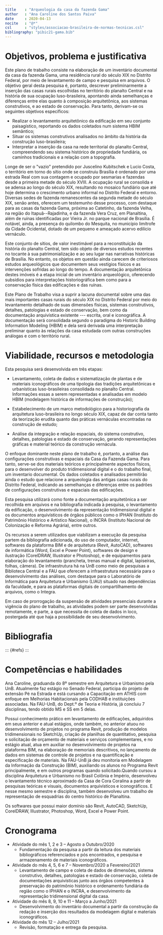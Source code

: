 ```yaml
---
title    : "Arqueologia da casa da fazenda Gama"
author   : "Ana Caroline dos Santos Paiva"
date     : 2020-04-13
nocite   : "@*"
csl      : "styles/associacao-brasileira-de-normas-tecnicas.csl"
bibliography: "pibic21-gama.bib"
---
```


Objetivos, problema e justificativa
===================================

Este plano de trabalho consiste na elaboração de um inventário
documental da casa da fazenda Gama, uma residência rural do século XIX
no Distrito Federal, por meio de levantamento de campo e pesquisa em
arquivos. O objetivo geral desta pesquisa é, portanto, descrever
preliminarmente a inserção das casas rurais escolhidas no território do
planalto Central e na história de sua ocupação luso-brasileira,
apontando ainda semelhanças e diferenças entre elas quanto à composição
arquitetônica, aos sistemas construtivos, e ao estado de conservação.
Para tanto, derivam-se os seguintes objetivos específicos:

- Realizar o levantamento arquitetônico da edificação em seu conjunto
  paisagístico, reportando os dados coletados num sistema HBIM semântico;
- Situar os sistemas construtivos analisados no âmbito da história da
  construção luso-brasileira;
- Interpretar a inserção da casa na rede territorial do planalto
  Central, compreendendo seu sistema histórico de propriedade fundiária,
  os caminhos tradicionais e a relação com a topografia.

Longe de ser o "vazio" pretendido por Juscelino Kubitschek e Lucio Costa,
o território em torno do sítio onde se construiu Brasília é ordenado por
uma estrada Real com sua contagem e ocupado por sesmarias e fazendas
desde a primeira metade do século XVIII. A ocupação rural se consolida e
se adensa ao longo do século XIX, resultando no mosaico fundiário que
até hoje determina o crescimento urbano informal no Distrito Federal e
entorno. Diversas sedes de fazenda remanescentes da segunda metade do
século XIX, senão antes, oferecem um testemunho desse processo, com
destaque para as casas da fazenda Gama, próxima ao Catetinho, da fazenda
Velha, na região do Itapuã--Rajadinha, e da fazenda Vera Cruz, em
Planaltina, além de ruínas identificadas por Vieira Jr. no parque
nacional de Brasília. É notável, ainda, a presença do quilombo do
Mesquita, no município limítrofe da Cidade Ocidental, dotado de um
pequeno e ameaçado acervo edilício vernáculo.

Este conjunto de sítios, de valor inestimável para a reconstituição da
história do planalto Central, tem sido objeto de diversos estudos
recentes no tocante à sua patrimonialização e ao seu lugar nas
narrativas históricas de Brasília. No entanto, os objetos em questão
ainda carecem de criteriosos estudos arqueológicos que documentem seus
vestígios físicos e as intervenções sofridas ao longo do tempo. A
documentação arquitetônica destes imóveis é a etapa inicial de um
inventário arqueológico, oferecendo subsídios para interpretações
historiográfica bem como para a conservação física das edificações e das
ruínas.

Este Plano de Trabalho visa a suprir a lacuna documental sobre uma das
mais importantes casas rurais do século XIX no
Distrito Federal por meio do levantamento detalhado de suas
dimensões físicas, sistemas construtivos, detalhes, patologias e estado
de conservação, bem como da documentação arquivística existente ---
escrita, oral e iconográfica. A documentação será consolidada segundo o
paradigma do Historic Building Information Modeling (HBIM) e dela será
derivada uma interpretação preliminar quanto às relações da casa
estudada com outras construções análogas e com o território rural. 

Viabilidade, recursos e metodologia
===================================

Esta pesquisa será desenvolvida em três etapas:

- Levantamento, coleta de dados e sistematização de plantas e de
  materiais iconográficos de uma tipologia das tradições arquitetônicas
  e urbanísticas luso-brasileiras consolidada no planalto Central.
  Informações essas a serem representadas e analisadas em modelo HBIM
  (modelagem histórica de informações de construção);

- Estabelecimento de um marco metodológico para a historiografia da
  arquitetura luso-brasileira no longo século XIX, capaz de dar conta
  tanto da teorização erudita quanto das práticas vernáculas encontradas
  na construção de estudo;

- Análise da integração e relação espaciais, do sistema construtivo,
  detalhes, patologias e estado de conservação, gerando representações
  gráficas e material teórico da construção vernácula.

O enfoque dominante neste plano de trabalho é, portanto, a análise das
configurações construtivas e espaciais da Casa da Fazenda Gama. Para
tanto, serve-se dos materiais teóricos e principalmente aspectos
físicos, para o desenvolver do produto tridimensional digital e o do
trabalho final, um inventario documental. Os dados coletados e
analisados permitirão ainda o estudo que relacione a arqueologia das
antigas casas rurais do Distrito Federal, indicando as semelhanças e
diferenças entre os padrões de configurações construtivas e espaciais
das edificações.

Esta pesquisa utilizará como fonte a documentação arquitetônica a ser
recolhida em arquivos e na bibliografia indicada à pesquisa, o
levantamento da edificação, o desenvolvimento da representação
tridimensional digital e os documentos arquivísticos de órgãos públicos
como o IPHAN (Instituto do Patrimônio Histórico e Artístico Nacional), o
INCRA (Instituto Nacional de Colonização e Reforma Agrária), entre
outros. 

Os recursos a serem utilizados que viabilizam a execução da pesquisa
partem da bibliografia adicionada, do uso de computador, internet,
softwares da plataforma BIM e de arquitetura (Revit, AutoCAD), softwares
de informática (Word, Excel e Power Point), softwares de design e
ilustração (CorelDRAW, Illustrator e Photoshop), e de equipamentos para
elaboração do levantamento (prancheta, trenas manual e digital,
lapiseiras, folhas, câmera). De infraestrutura há na UnB como meio de
pesquisas a Biblioteca Central e a FAU que oferecem a infraestrutura
necessária para o desenvolvimento das análises, com destaque para o
Laboratório de Informática para Arquitetura e Urbanismo (LIAU) situado
nas dependências da faculdade, e para as plataformas digitais de
compartilhamento de arquivos, como o Integra. 

Em caso de prorrogação da suspensão de atividades presenciais durante a
vigência do plano de trabalho, as atividades podem ser parte
desenvolvidas remotamente, e parte, a que necessita de coleta de dados
in loco, postergada até que haja a possibilidade de seu desenvolvimento.

Bibliografia
============

::: {#refs}
:::

Competências e habilidades
==========================

Ana Caroline, graduanda do 8º semestre em Arquitetura e Urbanismo pela
UnB. Atualmente faz estágio no Senado Federal, participa do projeto de
extensão Pé na Estrada e está cursando a Capacitação em ATHIS com
enfoque em Melhorias Habitacionais pela CODHAB e instituições
associadas. Na FAU-UnB, do Dept.º de Teoria e História, já concluiu 7
disciplinas, tendo obtido MS e SS em 5 delas.

Possui conhecimento prático em levantamento de edificações, adquiridos
em seus anterior e atual estágios, onde também, no anterior atuou no
desenvolvimento de projetos no programa Revit, produção de modelos
tridimensionais no SketchUp, criação de planilhas de quantitativo,
pesquisa e solicitação de orçamento de materiais e serviços
complementares, e no estágio atual, atua em auxiliar no desenvolvimento
de projetos na plataforma BIM, na elaboração de memoriais descritivos,
no lançamento de dados em sistemas de controle de projetos e na
quantificação e especificação de materiais. Na FAU-UnB já deu monitoria
em Modelagem da Informação da Construção (BIM), auxiliando os alunos no
Programa Revit principalmente, e em outros programas quando
solicitado.Quando cursou a disciplina Arquitetura e Urbanismo no Brasil
Colônia e Império, desenvolveu o levantamento técnico aproximado da Casa
de Cora Coralina a partir de pesquisas teóricas e visuais, documentos
arquivísticos e iconográficos. E nesse mesmo semestre e disciplina,
também desenvolveu um trabalho de representação de esquadrias do centro
histórico de Planaltina.

Os softwares que possui maior domínio são Revit, AutoCAD, SketchUp,
CorelDRAW, Illustrator, Photoshop, Word, Excel e Power Point.


Cronograma
==========

- Atividade do mês 1, 2 e 3 – Agosto a Outubro/2020
  - Fundamentação da pesquisa a partir da leitura dos materiais
    bibliográficos referenciados e pós encontrados, e pesquisa e
    armazenamento de materiais iconográficos.
- Atividade do mês 4, 5, 6 e 7 – Novembro/2020 a Fevereiro/2021
  - Levantamento de campo e coleta de dados de dimensões, sistema
    construtivo, detalhes, patologias e estado de conservação, coleta de
    documentações arquivísticas junto aos órgãos competentes à
    preservação do patrimônio histórico e ordenamento fundiária da
    região como o IPHAN e o INCRA, e desenvolvimento da representação
    tridimensional digital da casa.
- Atividade do mês 8, 9, 10 e 11 – Março a Junho/2021
  - Desenvolvimento do inventário documental a partir da construção da
    redação e inserção dos resultados da modelagem digital e materiais
    iconográficos.
- Atividade do mês 12 – Julho/2021
  - Revisão, formatação e entrega da pesquisa.

